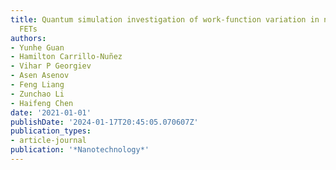 ```yaml
---
title: Quantum simulation investigation of work-function variation in nanowire tunnel
  FETs
authors:
- Yunhe Guan
- Hamilton Carrillo-Nuñez
- Vihar P Georgiev
- Asen Asenov
- Feng Liang
- Zunchao Li
- Haifeng Chen
date: '2021-01-01'
publishDate: '2024-01-17T20:45:05.070607Z'
publication_types:
- article-journal
publication: '*Nanotechnology*'
---
```

